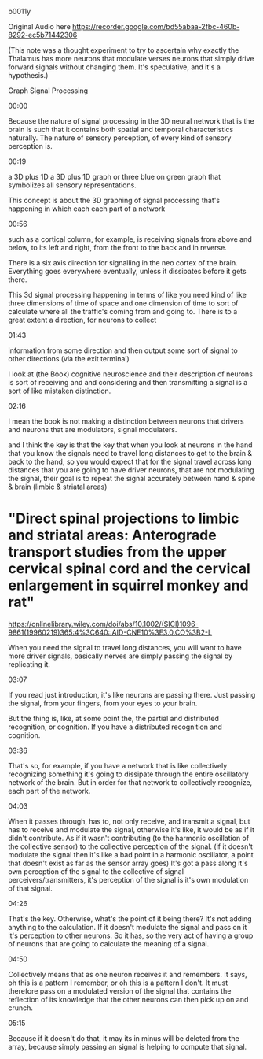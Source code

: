 b0011y

Original Audio here https://recorder.google.com/bd55abaa-2fbc-460b-8292-ec5b71442306 

(This note was a thought experiment to try to ascertain why exactly the Thalamus has more neurons that modulate verses neurons that simply drive forward signals without changing them. It's speculative, and it's a hypothesis.)

Graph Signal Processing

00:00

Because the nature of signal processing in the 3D neural network that is the brain is such that it contains both spatial and temporal characteristics naturally. The nature of sensory perception, of every kind of sensory perception is.

00:19

a 3D plus 1D a 3D plus 1D graph or three blue on green graph that symbolizes all sensory representations.

This concept is about the 3D graphing of signal processing that's happening in which each each part of a network

00:56

such as a cortical column, for example, is receiving signals from above and below, to its left and right, from the front to the back and in reverse.

There is a six axis direction for signalling in the neo cortex of the brain. Everything goes everywhere eventually, unless it dissipates before it gets there.

This 3d signal processing happening in terms of like you need kind of like three dimensions of time of space and one dimension of time to sort of calculate where all the traffic's coming from and going to. There is to a great extent a direction, for neurons to collect

01:43

information from some direction and then output some sort of signal to other directions (via the exit terminal)

I look at (the Book) cognitive neuroscience and their description of neurons is sort of receiving and and considering and then transmitting a signal is a sort of like mistaken distinction.

02:16

I mean the book is not making a distinction between neurons that drivers and neurons that are modulators, signal modulaters.

and I think the key is that the key that when you look at neurons in the hand that you know the signals need to travel long distances to get to the brain & back to the hand, so you would expect that for the signal travel across long distances that you are going to have driver neurons, that are not modulating the signal, their goal is to repeat the signal accurately between hand & spine & brain (limbic & striatal areas)

# "Direct spinal projections to limbic and striatal areas: Anterograde transport studies from the upper cervical spinal cord and the cervical enlargement in squirrel monkey and rat"
https://onlinelibrary.wiley.com/doi/abs/10.1002/(SICI)1096-9861(19960219)365:4%3C640::AID-CNE10%3E3.0.CO%3B2-L

When you need the signal to travel long distances, you will want to have more driver signals, basically nerves are simply passing the signal by replicating it. 

03:07

If you read just introduction, it's like neurons are passing there. Just passing the signal, from your fingers, from your eyes to your brain.

But the thing is, like, at some point the, the partial and distributed recognition, or cognition. If you have a distributed recognition and cognition.

03:36

That's so, for example, if you have a network that is like collectively recognizing something it's going to dissipate through the entire oscillatory network of the brain. But in order for that network to collectively recognize, each part of the network.

04:03

When it passes through, has to, not only receive, and transmit a signal, but has to receive and modulate the signal, otherwise it's like, it would be as if it didn't contribute. As if it wasn't contributing (to the harmonic oscillation of the collective sensor) to the collective perception of the signal. (if it doesn't modulate the signal then it's like a bad point in a harmonic oscillator, a point that doesn't exist as far as the sensor array goes) It's got a pass along it's own perception of the signal to the collective of signal perceivers/transmitters, it's perception of the signal is it's own modulation of that signal.

04:26

That's the key. Otherwise, what's the point of it being there? It's not adding anything to the calculation. If it doesn't modulate the signal and pass on it it's perception to other neurons. So it has, so the very act of having a group of neurons that are going to calculate the meaning of a signal.

04:50

Collectively means that as one neuron receives it and remembers. It says, oh this is a pattern I remember, or oh this is a pattern I don't. It must therefore pass on a modulated version of the signal that contains the reflection of its knowledge that the other neurons can then pick up on and crunch.

05:15

Because if it doesn't do that, it may its in minus will be deleted from the array, because simply passing an signal is helping to compute that signal.
